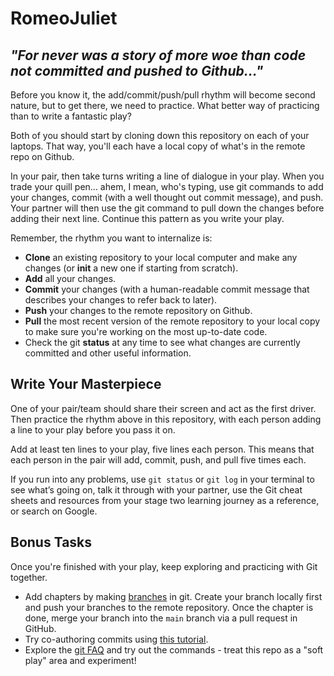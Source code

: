 # RomeoJuliet

## _"For never was a story of more woe than code not committed and pushed to Github..."_

Before you know it, the add/commit/push/pull rhythm will become second nature, but to get there, we need to practice. What better way of practicing than to write a fantastic play?

Both of you should start by cloning down this repository on each of your laptops. That way, you'll each have a local copy of what's in the remote repo on Github.

In your pair, then take turns writing a line of dialogue in your play. When you trade your quill pen... ahem, I mean, who's typing, use git commands to add your changes, commit (with a well thought out commit message), and push. Your partner will then use the git command to pull down the changes before adding their next line. Continue this pattern as you write your play.

Remember, the rhythm you want to internalize is:

- **Clone** an existing repository to your local computer and make any changes (or **init** a new one if starting from scratch).
- **Add** all your changes.
- **Commit** your changes (with a human-readable commit message that describes your changes to refer back to later).
- **Push** your changes to the remote repository on Github.
- **Pull** the most recent version of the remote repository to your local copy to make sure you're working on the most up-to-date code.
- Check the git **status** at any time to see what changes are currently committed and other useful information.

## Write Your Masterpiece

One of your pair/team should share their screen and act as the first driver. Then practice the rhythm above in this repository, with each person adding a line to your play before you pass it on.

Add at least ten lines to your play, five lines each person. This means that each person in the pair will add, commit, push, and pull five times each.

If you run into any problems, use `git status` or `git log` in your terminal to see what’s going on, talk it through with your partner, use the Git cheat sheets and resources from your stage two learning journey as a reference, or search on Google.

## Bonus Tasks

Once you're finished with your play, keep exploring and practicing with Git together.

- Add chapters by making [branches](https://www.atlassian.com/git/tutorials/using-branches) in git. Create your branch locally first and push your branches to the remote repository. Once the chapter is done, merge your branch into the `main` branch via a pull request in GitHub.
- Try co-authoring commits using [this tutorial](https://docs.github.com/en/pull-requests/committing-changes-to-your-project/creating-and-editing-commits/creating-a-commit-with-multiple-authors).
- Explore the [git FAQ](http://gitfaq.org/) and try out the commands - treat this repo as a "soft play" area and experiment!